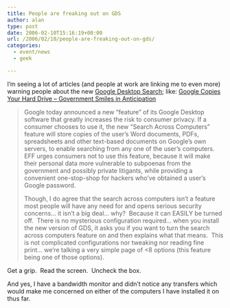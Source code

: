 ```yaml
---
title: People are freaking out on GDS
author: alan
type: post
date: 2006-02-10T15:16:19+00:00
url: /2006/02/10/people-are-freaking-out-on-gds/
categories:
  - event/news
  - geek

---
```

I&#8217;m seeing a lot of articles (and people at work are linking me to even more) warning people about the new [Google Desktop Search][1]; like: [Google Copies Your Hard Drive &#8211; Government Smiles in Anticipation][2]



> Google today announced a new &#8220;feature&#8221; of its Google Desktop software that greatly increases the risk to consumer privacy. If a consumer chooses to use it, the new &#8220;Search Across Computers&#8221; feature will store copies of the user&#8217;s Word documents, PDFs, spreadsheets and other text-based documents on Google&#8217;s own servers, to enable searching from any one of the user&#8217;s computers. EFF urges consumers not to use this feature, because it will make their personal data more vulnerable to subpoenas from the government and possibly private litigants, while providing a convenient one-stop-shop for hackers who&#8217;ve obtained a user&#8217;s Google password.</p>
Though, I do agree that the search across computers isn&#8217;t a feature most people will have any need for and opens serious security concerns&#8230; it isn&#8217;t a big deal&#8230; why?&nbsp; Because it can EASILY be turned off.&nbsp; There is no mysterious configuration required&#8230; when you install the new version of GDS, it asks you if you want to turn the search across computers feature on and then explains what that means.&nbsp; This is not complicated configurations nor tweaking nor reading fine print&#8230; we&#8217;re talking a very simple page of <8 options (this feature being one of those options).

Get a grip.&nbsp; Read the screen.&nbsp; Uncheck the box.&nbsp;

And yes, I have a bandwidth monitor and didn&#8217;t notice any transfers which would make me concerned on either of the computers I have installed it on thus far.


 [1]: http://desktop.google.com/ "GDS"
 [2]: http://www.eff.org/news/archives/2006_02.php#004400
